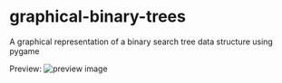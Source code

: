 graphical-binary-trees
======================

A graphical representation of a binary search tree data structure using pygame

Preview:
![preview image](/talloaktrees/graphical-binary-trees/raw/master/btree_preview.jpg)